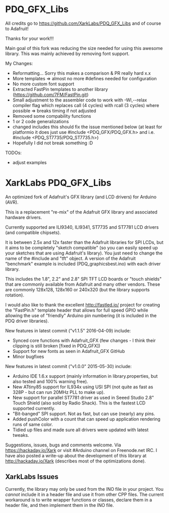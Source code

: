 PDQ_GFX_Libs
============
All credits go to https://github.com/XarkLabs/PDQ_GFX_Libs and of course to Adafruit!

Thanks for your work!!!

Main goal of this fork was reducing the size needed for using this awesome library. This was mainly achieved by removing font support.

My Changes:
* Reformatting... Sorry this makes a comparison & PR really hard x.x
* More templates => almost no more #defines needed for configuration
* No more custom font support
* Extracted FastPin templates to another library (https://github.com/7FM/FastPin.git)
* Small adjustment to the assembler code to work with -Wl,--relax compiler flag which replaces call (4 cycles) with rcall (3 cycles) where possible => breaks timing if not adjusted
* Removed some compability functions
* 1 or 2 code generalizations
* changed includes this should fix the issue mentioned below (at least for platformio it does just use #include <PDQ_GFX/PDQ_GFX.h> and i.e. #include <PDQ_ST7735/PDQ_ST7735.h>)
* Hopefully I did not break something :D

TODOs:
* adjust examples

XarkLabs PDQ_GFX_Libs
============

An optimized fork of Adafruit's GFX library (and LCD drivers) for Arduino (AVR).

This is a replacement "re-mix" of the Adafruit GFX library and associated hardware drivers.

Currently supported are ILI9340, ILI9341, ST7735 and ST7781 LCD drivers (and compatible chipsets).

It is between 2.5x and 12x faster than the Adafruit libraries for SPI LCDs, but it aims to be completely "sketch compatible" (so you
can easily speed up your sketches that are using Adafruit's library).  You just need to change the name of the #include and "tft"
object.  A version of the Adafruit "benchmark" example is included (PDQ_graphicsbest.ino) with each driver library.

This includes the 1.8", 2.2" and 2.8" SPI TFT LCD boards or "touch shields" that are commonly available from Adafruit and
many other vendors.  These are commonly 128x128, 128x160 or 240x320 (but the library supports rotation).

I would also like to thank the excellent http://fastled.io/ project for creating the "FastPin.h" template header that allows
for full speed GPIO while allowing the use of "friendly" Arduino pin numbering (it is included in the PDQ driver libraries).

New features in latest commit ("v1.1.5" 2016-04-09) include:

 * Synced core functions with Adafruit_GFX (few changes - I think their clipping is still broken [fixed in PDQ_GFX])
 * Support for new fonts as seen in Adafruit_GFX GitHub
 * Minor bugfixes

New features in latest commit ("v1.0.0" 2015-05-30) include:

 * Arduino IDE 1.6.x support (mainly information in library.properties, but also tested and 100% warning free).
 * New ATtiny85 support for IL934x using USI SPI (not quite as fast as 328P - but can run 20MHz PLL to make up).
 * New support for parallel ST7781 driver as used in Seeed Studio 2.8" Touch Shield (also sold by Radio Shack).  This is the fastest LCD supported currently.
 * "Bit-banged" SPI support.  Not as fast, but can use (nearly) any pins.
 * Added pushColor with a count that can speed up application rendering runs of same color.
 * Tidied up files and made sure all drivers were updated with latest tweaks.
 
Suggestions, issues, bugs and comments welcome.  Via https://hackaday.io/Xark or visit #Arduino channel on Freenode.net IRC.
I have also posted a write-up about the development of this library at http://hackaday.io/Xark (describes most of the optimizations done).


XarkLabs Issues
------

Currently, the library may only be used from the INO file in your project. You _cannot_ include it in a header file and
use it from other CPP files. The current workaround is to write wrapper functions or classes, declare them in a header
file, and then implement them in the INO file.